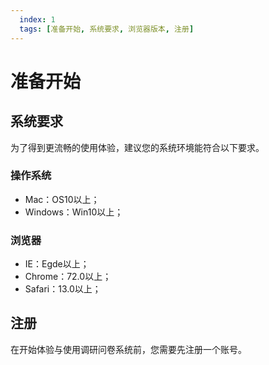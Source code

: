 ```yaml
---
  index: 1
  tags: [准备开始, 系统要求, 浏览器版本, 注册]
---
```


# 准备开始

## 系统要求

为了得到更流畅的使用体验，建议您的系统环境能符合以下要求。

### 操作系统

+ Mac：OS10以上；
+ Windows：Win10以上；

### 浏览器

+ IE：Egde以上；
+ Chrome：72.0以上；
+ Safari：13.0以上；

## 注册

在开始体验与使用调研问卷系统前，您需要先注册一个账号。
